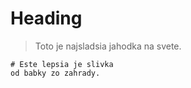 Heading
=======

> Toto je najsladsia 
> jahodka na svete.
>

    # Este lepsia je slivka
    od babky zo zahrady.
